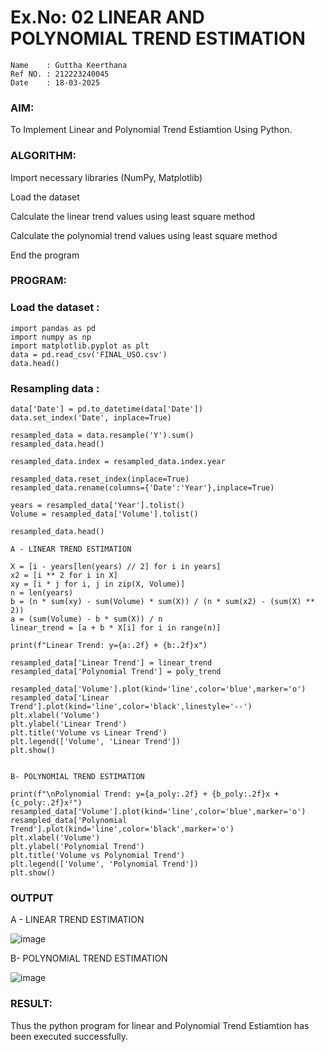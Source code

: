 # Ex.No: 02 LINEAR AND POLYNOMIAL TREND ESTIMATION
```
Name    : Guttha Keerthana
Ref NO. : 212223240045
Date    : 18-03-2025

```
### AIM:
To Implement Linear and Polynomial Trend Estiamtion Using Python.

### ALGORITHM:
Import necessary libraries (NumPy, Matplotlib)

Load the dataset

Calculate the linear trend values using least square method

Calculate the polynomial trend values using least square method

End the program
### PROGRAM:
### Load the dataset :
```
import pandas as pd 
import numpy as np 
import matplotlib.pyplot as plt 
data = pd.read_csv('FINAL_USO.csv')
data.head()
```
### Resampling data :
```
data['Date'] = pd.to_datetime(data['Date'])
data.set_index('Date', inplace=True)

resampled_data = data.resample('Y').sum()
resampled_data.head()

resampled_data.index = resampled_data.index.year

resampled_data.reset_index(inplace=True)
resampled_data.rename(columns={'Date':'Year'},inplace=True)

years = resampled_data['Year'].tolist()
Volume = resampled_data['Volume'].tolist()

resampled_data.head()

A - LINEAR TREND ESTIMATION

X = [i - years[len(years) // 2] for i in years]
x2 = [i ** 2 for i in X]
xy = [i * j for i, j in zip(X, Volume)]
n = len(years)
b = (n * sum(xy) - sum(Volume) * sum(X)) / (n * sum(x2) - (sum(X) ** 2))
a = (sum(Volume) - b * sum(X)) / n
linear_trend = [a + b * X[i] for i in range(n)]

print(f"Linear Trend: y={a:.2f} + {b:.2f}x")

resampled_data['Linear Trend'] = linear_trend
resampled_data['Polynomial Trend'] = poly_trend

resampled_data['Volume'].plot(kind='line',color='blue',marker='o')
resampled_data['Linear Trend'].plot(kind='line',color='black',linestyle='--')
plt.xlabel('Volume')
plt.ylabel('Linear Trend')
plt.title('Volume vs Linear Trend')
plt.legend(['Volume', 'Linear Trend'])
plt.show()


B- POLYNOMIAL TREND ESTIMATION

print(f"\nPolynomial Trend: y={a_poly:.2f} + {b_poly:.2f}x + {c_poly:.2f}x²")
resampled_data['Volume'].plot(kind='line',color='blue',marker='o')
resampled_data['Polynomial Trend'].plot(kind='line',color='black',marker='o')
plt.xlabel('Volume')
plt.ylabel('Polynomial Trend')
plt.title('Volume vs Polynomial Trend')
plt.legend(['Volume', 'Polynomial Trend'])
plt.show()
```
### OUTPUT
A - LINEAR TREND ESTIMATION

![image](https://github.com/user-attachments/assets/281e4997-9b29-4019-b3e1-e58860ff4b7e)

B- POLYNOMIAL TREND ESTIMATION

![image](https://github.com/user-attachments/assets/ef5bde40-d918-4106-8552-0cb79f161eb4)


### RESULT:
Thus the python program for linear and Polynomial Trend Estiamtion has been executed successfully.
